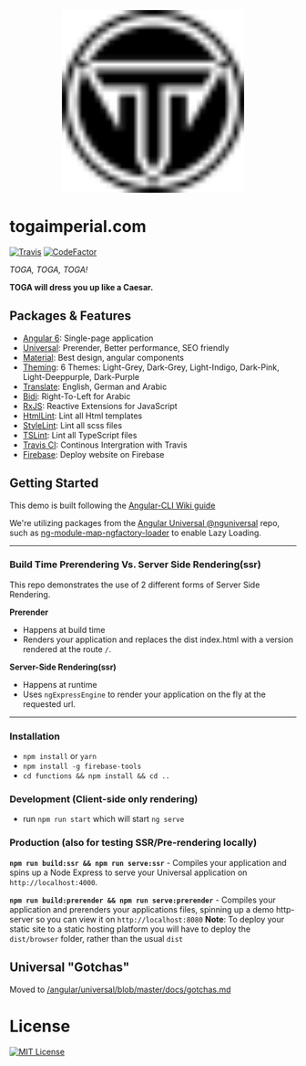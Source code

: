 <p align="center">
  <img src="src/assets/img/favicons/safari-pinned-tab.svg" alt="Logo" height="320"/>
</p>

# togaimperial.com
[![Travis](https://img.shields.io/travis/firstorder-gmbh/togaimperial.com.svg)](https://travis-ci.org/firstorder-gmbh/togaimperial.com)
[![CodeFactor](https://www.codefactor.io/repository/github/firstorder-gmbh/togaimperial.com/badge)](https://www.codefactor.io/repository/github/firstorder-gmbh/togaimperial.com)

<em>TOGA, TOGA, TOGA!</em>

<strong>TOGA will dress you up like a Caesar.</strong>

## Packages & Features
* [Angular 6](https://github.com/angular/angular): Single-page application
* [Universal](https://github.com/angular/universal): Prerender, Better performance, SEO friendly
* [Material](https://github.com/angular/material2): Best design, angular components
* [Theming](https://material.angular.io/guide/theming): 6 Themes: Light-Grey, Dark-Grey, Light-Indigo, Dark-Pink, Light-Deeppurple, Dark-Purple
* [Translate](https://github.com/ngx-translate/core): English, German and Arabic
* [Bidi](https://material.angular.io/cdk/bidi/overview): Right-To-Left for Arabic
* [RxJS](https://github.com/reactivex/rxjs): Reactive Extensions for JavaScript
* [HtmlLint](https://github.com/htmllint/htmllint): Lint all Html templates
* [StyleLint](https://github.com/stylelint/stylelint): Lint all scss files
* [TSLint](https://github.com/palantir/tslint): Lint all TypeScript files
* [Travis CI](https://github.com/travis-ci/travis-ci): Continous Intergration with Travis
* [Firebase](https://firebase.google.com): Deploy website on Firebase

## Getting Started

This demo is built following the [Angular-CLI Wiki guide](https://github.com/angular/angular-cli/wiki/stories-universal-rendering)

We're utilizing packages from the [Angular Universal @nguniversal](https://github.com/angular/universal) repo, such as [ng-module-map-ngfactory-loader](https://github.com/angular/universal/modules/module-map-ngfactory-loader) to enable Lazy Loading.

---

### Build Time Prerendering Vs. Server Side Rendering(ssr)
This repo demonstrates the use of 2 different forms of Server Side Rendering.

**Prerender** 
* Happens at build time
* Renders your application and replaces the dist index.html with a version rendered at the route `/`.

**Server-Side Rendering(ssr)**
* Happens at runtime
* Uses `ngExpressEngine` to render your application on the fly at the requested url.

---

### Installation
* `npm install` or `yarn`
* `npm install -g firebase-tools`
* `cd functions && npm install && cd ..`

### Development (Client-side only rendering)
* run `npm run start` which will start `ng serve`

### Production (also for testing SSR/Pre-rendering locally)
**`npm run build:ssr && npm run serve:ssr`** - Compiles your application and spins up a Node Express to serve your Universal application on `http://localhost:4000`.

**`npm run build:prerender && npm run serve:prerender`** - Compiles your application and prerenders your applications files, spinning up a demo http-server so you can view it on `http://localhost:8080`
**Note**: To deploy your static site to a static hosting platform you will have to deploy the `dist/browser` folder, rather than the usual `dist`


## Universal "Gotchas"
Moved to [/angular/universal/blob/master/docs/gotchas.md](https://github.com/angular/universal/blob/master/docs/gotchas.md)

# License
[![MIT License](https://img.shields.io/badge/license-MIT-blue.svg?style=flat)](/LICENSE)

